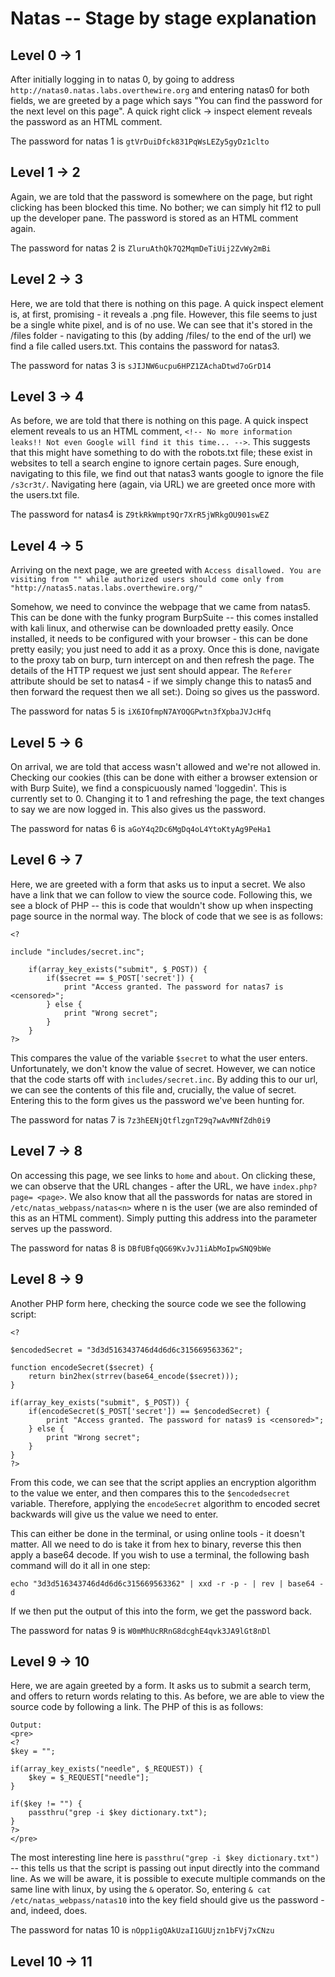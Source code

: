 # Natas -- Stage by stage explanation

## Level 0 -> 1
After initially logging in to natas 0, by going to address `http://natas0.natas.labs.overthewire.org` and entering natas0 for both fields, we are greeted by a page which says "You can find the password for the next level on this page". 
A quick right click -> inspect element reveals the password as an HTML comment.

The password for natas 1 is ` gtVrDuiDfck831PqWsLEZy5gyDz1clto `

## Level 1 -> 2
Again, we are told that the password is somewhere on the page, but right clicking has been blocked this time. No bother; we can simply hit f12 to pull up the developer pane. 
The password is stored as an HTML comment again.

The password for natas 2 is ` ZluruAthQk7Q2MqmDeTiUij2ZvWy2mBi `

## Level 2 -> 3
Here, we are told that there is nothing on this page. A quick inspect element is, at first, promising - it reveals a .png file.
However, this file seems to just be a single white pixel, and is of no use. We can see that it's stored in the /files folder - navigating to this (by adding /files/ to the end of the url) we find a file called users.txt.
This contains the password for natas3.

The password for natas 3 is ` sJIJNW6ucpu6HPZ1ZAchaDtwd7oGrD14 `

## Level 3 -> 4
As before, we are told that there is nothing on this page. A quick inspect element reveals to us an HTML comment, `<!-- No more information leaks!! Not even Google will find it this time... -->`.
This suggests that this might have something to do with the robots.txt file; these exist in websites to tell a search engine to ignore certain pages.
Sure enough, navigating to this file, we find out that natas3 wants google to ignore the file `/s3cr3t/`. Navigating here (again, via URL) we are greeted once more with the users.txt file.

The password for natas4 is ` Z9tkRkWmpt9Qr7XrR5jWRkgOU901swEZ `

## Level 4 -> 5
Arriving on the next page, we are greeted with `Access disallowed. You are visiting from "" while authorized users should come only from "http://natas5.natas.labs.overthewire.org/" `

Somehow, we need to convince the webpage that we came from natas5. This can be done with the funky program BurpSuite -- this comes installed with kali linux, and otherwise can be downloaded pretty easily. 
Once installed, it needs to be configured with your browser - this can be done pretty easily; you just need to add it as a proxy.
Once this is done, navigate to the proxy tab on burp, turn intercept on and then refresh the page. The details of the HTTP request we just sent should appear.
The `Referer` attribute should be set to natas4 - if we simply change this to natas5 and then forward the request then we all set:). Doing so gives us the password.

The password for natas 5 is ` iX6IOfmpN7AYOQGPwtn3fXpbaJVJcHfq `

## Level 5 -> 6
On arrival, we are told that access wasn't allowed and we're not allowed in. Checking our cookies (this can be done with either a browser extension or with Burp Suite), we find a conspicuously named 'loggedin'. 
This is currently set to 0. Changing it to 1 and refreshing the page, the text changes to say we are now logged in. This also gives us the password.

The password for natas 6 is ` aGoY4q2Dc6MgDq4oL4YtoKtyAg9PeHa1 `

## Level 6 -> 7
Here, we are greeted with a form that asks us to input a secret. We also have a link that we can follow to view the source code. Following this, we see a block of PHP -- this is code that wouldn't show up when inspecting page source in the normal way.
The block of code that we see is as follows:

```
<?

include "includes/secret.inc";

    if(array_key_exists("submit", $_POST)) {
        if($secret == $_POST['secret']) {
            print "Access granted. The password for natas7 is <censored>";
        } else {
            print "Wrong secret";
        }
    }
?>
```

This compares the value of the variable `$secret` to what the user enters. Unfortunately, we don't know the value of secret.
However, we can notice that the code starts off with `includes/secret.inc`. By adding this to our url, we can see the contents of this file and, crucially, the value of secret.
Entering this to the form gives us the password we've been hunting for.

The password for natas 7 is ` 7z3hEENjQtflzgnT29q7wAvMNfZdh0i9 `

## Level 7 -> 8
On accessing this page, we see links to `home` and `about`. On clicking these, we can observe that the URL changes - after the URL, we have `index.php?page= <page>`.
We also know that all the passwords for natas are stored in `/etc/natas_webpass/natas<n>` where n is the user (we are also reminded of this as an HTML comment).
Simply putting this address into the <page> parameter serves up the password.

The password for natas 8 is ` DBfUBfqQG69KvJvJ1iAbMoIpwSNQ9bWe `

## Level 8 -> 9
Another PHP form here, checking the source code we see the following script:

```
<?

$encodedSecret = "3d3d516343746d4d6d6c315669563362";

function encodeSecret($secret) {
    return bin2hex(strrev(base64_encode($secret)));
}

if(array_key_exists("submit", $_POST)) {
    if(encodeSecret($_POST['secret']) == $encodedSecret) {
        print "Access granted. The password for natas9 is <censored>";
    } else {
        print "Wrong secret";
    }
}
?>
```

From this code, we can see that the script applies an encryption algorithm to the value we enter, and then compares this to the `$encodedsecret` variable.
Therefore, applying the `encodeSecret` algorithm to encoded secret backwards will give us the value we need to enter.

This can either be done in the terminal, or using online tools - it doesn't matter. All we need to do is take it from hex to binary, reverse this then apply a base64 decode. 
If you wish to use a terminal, the following bash command will do it all in one step:

`echo "3d3d516343746d4d6d6c315669563362" | xxd -r -p - | rev | base64 -d`

If we then put the output of this into the form, we get the password back.

The password for natas 9 is ` W0mMhUcRRnG8dcghE4qvk3JA9lGt8nDl `

## Level 9 -> 10
Here, we are again greeted by a form. It asks us to submit a search term, and offers to return words relating to this. As before, we are able to view the source code by following a link. The PHP of this is as follows:

``` 
Output:
<pre>
<?
$key = "";

if(array_key_exists("needle", $_REQUEST)) {
	$key = $_REQUEST["needle"];
}

if($key != "") {
	passthru("grep -i $key dictionary.txt");
}
?>
</pre>
```

The most interesting line here is `passthru("grep -i $key dictionary.txt")` -- this tells us that the script is passing out input directly into the command line.
As we will be aware, it is possible to execute multiple commands on the same line with linux, by using the `&` operator.
So, entering `& cat /etc/natas_webpass/natas10` into the key field should give us the password - and, indeed, does.

The password for natas 10 is ` nOpp1igQAkUzaI1GUUjzn1bFVj7xCNzu `

## Level 10 -> 11

